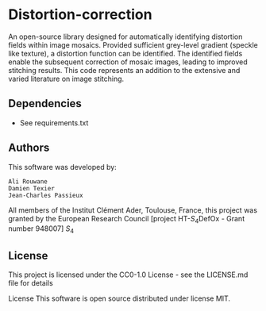 # Distortion-correction
An open-source library designed for automatically identifying distortion fields within image mosaics.
Provided sufficient grey-level gradient (speckle like texture), a distortion function can be identified. 
The identified fields enable the subsequent correction of mosaic images, leading to improved stitching results. 
This code represents an addition to the extensive and varied literature on image stitching.

## Dependencies

* See requirements.txt 

## Authors
This software was developed by:

    Ali Rouwane 
    Damien Texier 
    Jean-Charles Passieux

All members of the Institut Clément Ader, Toulouse, France, this project was granted by the European Research Council [project HT-$S_4$DefOx - Grant number 948007] $S_4$

## License
This project is licensed under the  CC0-1.0 License - see the LICENSE.md file for details                  






License
This software is open source distributed under license MIT.

